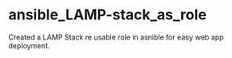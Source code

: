 # ansible_LAMP-stack_as_role
Created a LAMP Stack re usable role in asnible for easy web app deployment.
